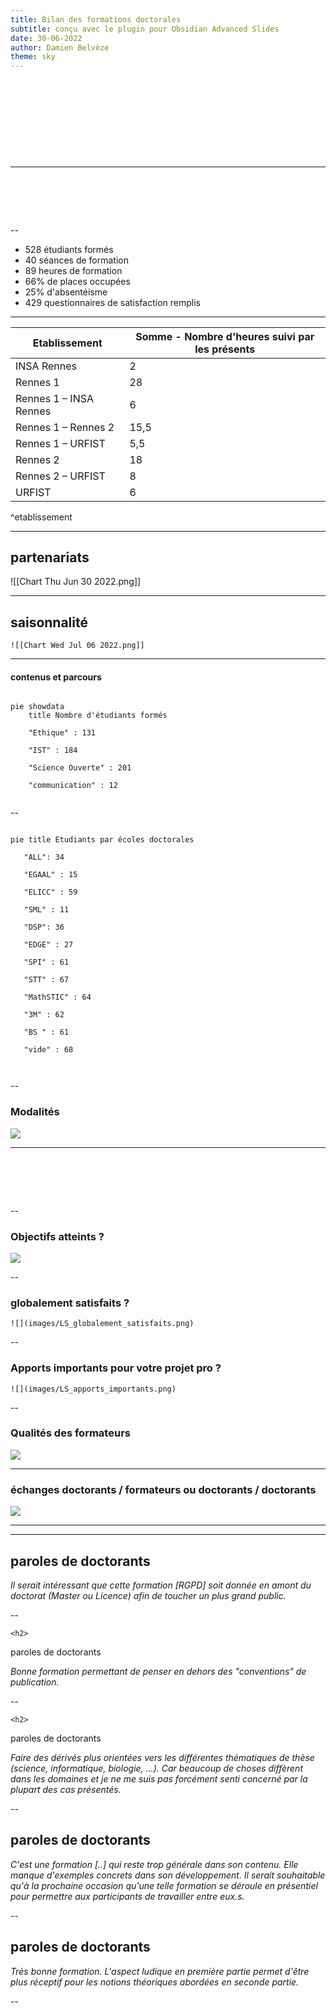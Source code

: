 ```yaml
---
title: Bilan des formations doctorales
subtitle: conçu avec le plugin pour Obsidian Advanced Slides
date: 30-06-2022
author: Damien Belvèze
theme: sky
---
```


<!-- slide bg="[[images/thesis2.jpg]]" -->


<style>
	.justify{
		text-align: justify;
	}
</style>

<style>

#rouge

{ color:red

}

</style>


<style>

#vert

{ color:green

}

</style>

<style>

#blanc

{ color: white

}

</style>

<h2>
<span id="blanc">
Bilan des formations doctorales
</span>
</h2>

<h3> 
<span id="blanc">
année 2021-2022 
</h3>

<h4> 
<span id="blanc">
	Damien Belvèze, Université de Rennes 1 </span>
</h4>


---

<!-- slide bg="https://media.giphy.com/media/IiHtE9KJTiiu6XOsEP/giphy.gif" -->	
<grid drag="100 55" drop="bottom" flow="col" align="stretch">
<h1>
<span id="blanc">
	Quelques chiffres </span>
</h1>
</grid>

	
--
<!-- slide bg="#fffcf0" -->

	
- 528 étudiants formés<!-- element class="fragment" data-fragment-index="1" -->
- 40 séances de formation<!-- element class="fragment" data-fragment-index="2" -->
- 89 heures de formation<!-- element class="fragment" data-fragment-index="3" -->
- 66% de places occupées<!-- element class="fragment" data-fragment-index="4" -->
- 25% d'absentéisme<!-- element class="fragment" data-fragment-index="5" -->
- 429 questionnaires de satisfaction remplis<!-- element class="fragment" data-fragment-index="6" -->
	
---


| Etablissement          | Somme - Nombre d'heures suivi par les présents |
| ---------------------- | ---------------------------------------------- |
| INSA Rennes            | 2                                              |
| Rennes 1               | 28                                             |
| Rennes 1 – INSA Rennes | 6                                              |
| Rennes 1 – Rennes 2    | 15,5                                           |
| Rennes 1 – URFIST      | 5,5                                            |
| Rennes 2               | 18                                             |
| Rennes 2 – URFIST      | 8                                              |
| URFIST                 | 6                                              |
^etablissement

---
<!-- slide bg="#fffcf0" -->
## partenariats

	
![[Chart Thu Jun 30 2022.png]]


---
<!-- slide bg="#fffcf0" -->
## saisonnalité
	
	![[Chart Wed Jul 06 2022.png]]

---

#### contenus et parcours
	
```mermaid
	
pie showdata
	title Nombre d'étudiants formés

    "Ethique" : 131

    "IST" : 184

    "Science Ouverte" : 201

    "communication" : 12
	

```

--

```mermaid
	
pie title Etudiants par écoles doctorales

   "ALL": 34

   "EGAAL" : 15

   "ELICC" : 59

   "SML" : 11

   "DSP": 36

   "EDGE" : 27

   "SPI" : 61

   "STT" : 67

   "MathSTIC" : 64
	
   "3M" : 62
	
   "BS " : 61
	
   "vide" : 68

  

```
	
--

### Modalités

![](images/doctorants_modalite.png)
	
	
---
<!-- slide bg="https://media.giphy.com/media/3o6ZtkQBMHYV9Ncv72/giphy.gif" -->
<h1>
<span id="blanc">
	Satisfaction </span>
</h1>
	
--
	
### Objectifs atteints ?

![](images/LS_objectifs_atteints.png)
	
--
	
### globalement satisfaits ?

	![](images/LS_globalement_satisfaits.png)
	
--
	
### Apports importants pour votre projet pro ?
	
	![](images/LS_apports_importants.png)
	
--

### Qualités des formateurs
	
![](images/LS_formateur.png)
	
---
	
### échanges doctorants / formateurs ou doctorants / doctorants
	
![](images/LS_echanges.png)

---

<!-- slide bg="https://media.giphy.com/media/fuKheOnd8MwvdciqHP/giphy.gif" -->
	
---
<h2>
<grid drag="40 30">
paroles de doctorants
</grid>
</h2>

<!-- slide bg="#fffcf0" -->
<!--   text-align: justify;	-->

<grid drag="80 30" drop="bottom">

*Il serait intéressant que cette formation [RGPD] soit donnée en amont du doctorat (Master ou Licence) afin de toucher un plus grand public.*
<!-- element class="justify" -->

</grid>
--

	<h2>
<grid drag="40 30">
paroles de doctorants
</grid>
</h2>

<!-- slide bg="#fffcf0" -->
<!--   text-align: justify;	-->

<grid drag="80 30" drop="bottom">

*Bonne formation permettant de penser en dehors des "conventions" de publication.*
<!-- element class="justify" -->

</grid>
--

	<h2>
<grid drag="40 30">
paroles de doctorants
</grid>
</h2>

<!-- slide bg="#fffcf0" -->
<!--   text-align: justify;	-->

<grid drag="80 30" drop="center">

*Faire des dérivés plus orientées vers les différentes thématiques de thèse (science, informatique, biologie, ...). Car beaucoup de choses diffèrent dans les domaines et je ne me suis pas forcément senti concerné par la plupart des cas présentés.*
<!-- element class="justify" -->

</grid>
--

<h2>
<grid drag="40 30">
paroles de doctorants
</grid>
</h2>

<!-- slide bg="#fffcf0" -->
<!--   text-align: justify;	-->

<grid drag="80 30" drop="center">

*C'est une formation [..] qui reste trop générale dans son contenu. Elle manque d'exemples concrets dans son développement.  Il serait souhaitable qu'à la prochaine occasion qu'une  telle formation se déroule en présentiel pour permettre aux participants de travailler entre eux.s.*
<!-- element class="justify" -->

</grid>
	
--

<h2>
<grid drag="40 30">
paroles de doctorants
</grid>
</h2>

<!-- slide bg="#fffcf0" -->
<!--   text-align: justify;	-->

<grid drag="80 30" drop="bottom">

*Très bonne formation. L'aspect ludique en première partie permet d'être plus réceptif pour les notions théoriques abordées en seconde partie.*
<!-- element class="justify" -->

</grid>
	
--
